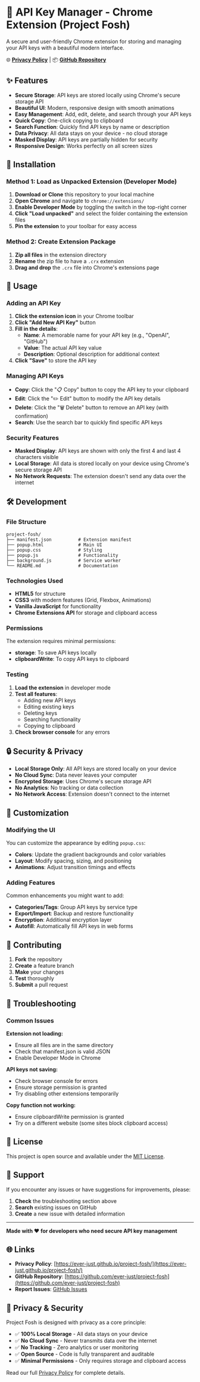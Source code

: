 # 🔐 API Key Manager - Chrome Extension (Project Fosh)

A secure and user-friendly Chrome extension for storing and managing your API keys with a beautiful modern interface.

🌐 **[Privacy Policy](https://ever-just.github.io/project-fosh/)** | 📦 **[GitHub Repository](https://github.com/ever-just/project-fosh)**

## ✨ Features

- **Secure Storage**: API keys are stored locally using Chrome's secure storage API
- **Beautiful UI**: Modern, responsive design with smooth animations
- **Easy Management**: Add, edit, delete, and search through your API keys
- **Quick Copy**: One-click copying to clipboard
- **Search Function**: Quickly find API keys by name or description
- **Data Privacy**: All data stays on your device - no cloud storage
- **Masked Display**: API keys are partially hidden for security
- **Responsive Design**: Works perfectly on all screen sizes

## 🚀 Installation

### Method 1: Load as Unpacked Extension (Developer Mode)

1. **Download or Clone** this repository to your local machine
2. **Open Chrome** and navigate to `chrome://extensions/`
3. **Enable Developer Mode** by toggling the switch in the top-right corner
4. **Click "Load unpacked"** and select the folder containing the extension files
5. **Pin the extension** to your toolbar for easy access

### Method 2: Create Extension Package

1. **Zip all files** in the extension directory
2. **Rename** the zip file to have a `.crx` extension
3. **Drag and drop** the `.crx` file into Chrome's extensions page

## 🎯 Usage

### Adding an API Key

1. **Click the extension icon** in your Chrome toolbar
2. **Click "Add New API Key"** button
3. **Fill in the details**:
   - **Name**: A memorable name for your API key (e.g., "OpenAI", "GitHub")
   - **Value**: The actual API key value
   - **Description**: Optional description for additional context
4. **Click "Save"** to store the API key

### Managing API Keys

- **Copy**: Click the "📋 Copy" button to copy the API key to your clipboard
- **Edit**: Click the "✏️ Edit" button to modify the API key details
- **Delete**: Click the "🗑️ Delete" button to remove an API key (with confirmation)
- **Search**: Use the search bar to quickly find specific API keys

### Security Features

- **Masked Display**: API keys are shown with only the first 4 and last 4 characters visible
- **Local Storage**: All data is stored locally on your device using Chrome's secure storage API
- **No Network Requests**: The extension doesn't send any data over the internet

## 🛠️ Development

### File Structure

```
project-fosh/
├── manifest.json          # Extension manifest
├── popup.html             # Main UI
├── popup.css              # Styling
├── popup.js               # Functionality
├── background.js          # Service worker
└── README.md              # Documentation
```

### Technologies Used

- **HTML5** for structure
- **CSS3** with modern features (Grid, Flexbox, Animations)
- **Vanilla JavaScript** for functionality
- **Chrome Extensions API** for storage and clipboard access

### Permissions

The extension requires minimal permissions:
- **storage**: To save API keys locally
- **clipboardWrite**: To copy API keys to clipboard

### Testing

1. **Load the extension** in developer mode
2. **Test all features**:
   - Adding new API keys
   - Editing existing keys
   - Deleting keys
   - Searching functionality
   - Copying to clipboard
3. **Check browser console** for any errors

## 🔒 Security & Privacy

- **Local Storage Only**: All API keys are stored locally on your device
- **No Cloud Sync**: Data never leaves your computer
- **Encrypted Storage**: Uses Chrome's secure storage API
- **No Analytics**: No tracking or data collection
- **No Network Access**: Extension doesn't connect to the internet

## 🎨 Customization

### Modifying the UI

You can customize the appearance by editing `popup.css`:
- **Colors**: Update the gradient backgrounds and color variables
- **Layout**: Modify spacing, sizing, and positioning
- **Animations**: Adjust transition timings and effects

### Adding Features

Common enhancements you might want to add:
- **Categories/Tags**: Group API keys by service type
- **Export/Import**: Backup and restore functionality
- **Encryption**: Additional encryption layer
- **Autofill**: Automatically fill API keys in web forms

## 📝 Contributing

1. **Fork** the repository
2. **Create** a feature branch
3. **Make** your changes
4. **Test** thoroughly
5. **Submit** a pull request

## 🐛 Troubleshooting

### Common Issues

**Extension not loading:**
- Ensure all files are in the same directory
- Check that manifest.json is valid JSON
- Enable Developer Mode in Chrome

**API keys not saving:**
- Check browser console for errors
- Ensure storage permission is granted
- Try disabling other extensions temporarily

**Copy function not working:**
- Ensure clipboardWrite permission is granted
- Try on a different website (some sites block clipboard access)

## 📄 License

This project is open source and available under the [MIT License](LICENSE).

## 🤝 Support

If you encounter any issues or have suggestions for improvements, please:
1. **Check** the troubleshooting section above
2. **Search** existing issues on GitHub
3. **Create** a new issue with detailed information

---

**Made with ❤️ for developers who need secure API key management**

## 🌐 Links

- **Privacy Policy**: [https://ever-just.github.io/project-fosh/](https://ever-just.github.io/project-fosh/)
- **GitHub Repository**: [https://github.com/ever-just/project-fosh](https://github.com/ever-just/project-fosh)
- **Report Issues**: [GitHub Issues](https://github.com/ever-just/project-fosh/issues)

## 📄 Privacy & Security

Project Fosh is designed with privacy as a core principle:
- ✅ **100% Local Storage** - All data stays on your device
- ✅ **No Cloud Sync** - Never transmits data over the internet  
- ✅ **No Tracking** - Zero analytics or user monitoring
- ✅ **Open Source** - Code is fully transparent and auditable
- ✅ **Minimal Permissions** - Only requires storage and clipboard access

Read our full [Privacy Policy](https://ever-just.github.io/project-fosh/) for complete details. 